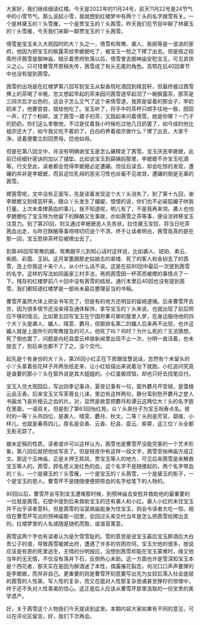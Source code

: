 
大家好，我们继续细读红楼。今天是2022年的11月24号，前天11月22号是24节气中的小雪节气。那么说起小雪，我就想到红楼梦中有两个丫头的名字跟雪有关。一个是林黛玉的丫头雪雁，一个是贾宝玉的丫头茜雪。昨天我们在节目中聊了林黛玉的丫头雪雁，今天我们来聊一聊贾宝玉的丫头茜雪。

倩雪是宝玉未入大观园时的大丫头之一，倩雪和鸳鸯、袭人、紫鹃等是一波进的家府。他因为把宝玉的枫露茶给李嬷嬷吃了，被宝玉一怒之下撵了出去。但是按之砚斋所评茜雪是御神庙，暗示着贾府败落以后，倩雪曾去御神庙安慰宝玉，可见其侠义之心。只可惜曹雪芹原稿失传，茜雪成了有头无尾的角色。高鹗在后40回章节中也没有提到茜雪。

茜雪的出场是在红楼梦第八回写到宝玉从梨香院吃酒回到绛芸轩，但最终接过茜雪捧上的茶喝了半晚，忽又想起早起的茶来因问茜雪道早起沏了一碗枫露茶，那茶是三四次后才出色的，这会子怎么又气了这个来倩雪道，我原是留着的那会子，李奶奶来了，他要尝尝，就给他吃了。宝玉听了，将手中的茶杯只顺手往地一致，囫囵一声，打了个粉碎，泼了茜雪一裙子的茶，又跳起来问着倩雪，她是你哪？一门子的奶奶，你们这么孝敬他，不过是仗着我小时候吃过他几日奶罢了，如今成的他比祖宗还大了，如今我又吃不着奶了，白白的养着祖宗做什么？撵了出去，大家干净。说着便要立刻回贾母，捻他如母。

但是在第八回文中，并没有明确谢宝玉是怎么碾撵走了茜雪。宝玉厌恶李嬷嬷，此前已经细针密诀的加以了铺垫。比如说宝玉到薛姨妈那里，李嬷嬷不许宝玉吃酒等。行文至此，读者都会觉得李嬷嬷必定遭碾。但往后读去，却会吃惊的发现，遭碾的并非是李嬷嬷，而且这位乳母的恶劣习性也丝毫不见收敛，遭碾的倒是无辜的茜雪。

撵茜雪呢，文中没有正面写，先是读着发现这个大丫头消失了。到了第十九回，谢李嬷嬷又到绛芸轩来，跟众丫头发生了龌龊，恨恨的说，你们也不必装狐媚子哄我打量。上次未查撵茜血的事儿，我不知道呢，明儿有了，不是我再来领。袭人也怕李嬷嬷吃了宝玉特为他留下的酥酪又生事故，亦如茜雪之茶等事，便设法转移宝玉注意力。到了第20回，则又通过李嬷嬷恶人先告状，拉住黛玉宝钗，将当日吃茶茜血出走，与昨日酥酪等事唠唠叨叨说个不清，终于让读者明白，茜雪竟真的是在那一回，宝玉怒摔茶杯后被撵出去了。

到第46回写鸳鸯抗婚，鸳鸯跟平儿到知心话时这样说，比如袭人、琥珀、素云、紫鹃、彩霞、玉钏。这月翠墨跟那史姑娘去的翠缕、死了的客人和金钏去了的茜雪，连上你我这十来个人，从小什么话不说。这是在前80回中最后一次提到茜雪的名字。这样的写法如同画家三村手法，再把茜雪因一杯茶而被撵的事情点了一下。残存的红楼梦前八十回中没有茜雪的结局，通行本里后40回也没有提到茜雪。我们都知道红楼梦是一部尚未最后整理妥当的书稿。

曹雪芹虽然大体上把全书写完了，但是有的地方还明显的留阙逮捕。后来曹雪芹去世，因为很多情节还没来得及通体髹饰，拿写宝玉的丫头来说，也就出现了前后照应不够的情况。比如第五回写宝玉在宁国府秦可卿的屋里入梦，在身边服侍他的四个大丫头是袭人、媚人、晴雯、麝月，但那排名第二的媚人后来再不出现，也许这媚人就是上面所引的鸳鸯提及的可人，他死了吗？何时？为什么死的？无法猜想。死了倒也罢了，问题是向杞县盘云梓骁新闻里出现不止一次，分明一直活着，也未提去了，到后来也都不了了之，没个交代。

起先是个有身份的大丫头，第26回小红正在下房跟佳慧说话，忽然有个未留头的小丫头拿着些花样子并两张纸走来，让小红给描出来说着治下就跑。小红追问究竟是谁要的那小丫头在窗外说是其大姐姐的。小红虽极烦恼，却也只好去找笔应付。

宝玉入住大观园后，写出四季记事诗，夏夜记事有一句，窗外麝月开宫镜，是霭檀云品玉香。后来宝玉又写芙蓉女儿诔，里边有这样两句，静分鸾别愁开麝月之奁人书画龙飞哀折檀云之齿的片。对，显然是故意把麝月和谭云这两位大丫头的名字嵌在里面，一语双关。但是到了第63回怡红苑，众丫头臭份子为宝玉祝寿点名。彼时的一等丫头共四位，是袭人、晴雯、麝月、秋文。二等丫头则是芳官、碧痕、小样儿，也就是春燕四儿，原名是会香、云香、杞县、盘云、紫霄，这三位丫头全都无影无踪了。

据未定稿的性质，读者或许可以这样认为，茜雪也是曹雪芹没能完善的一个艺术形象，第八回后就把他给写丢了。但是枝皮中有这样一段文字，茜雪至裕神庙方成正文。那这个玉神庙，正是关押王熙凤、贾宝玉等人的地方，可见后来茜雪是来解救宝玉等人的。茜雪，顾名思义是红色的血，这个名字不是随便起的，两个名字带血的丫头，一个是黛玉的丫头雪雁，一个是宝玉的丫头茜雪，一个是黛玉的影子，一个是宝玉的恩人。曹雪芹不是随随便便把带血的名字给笔下的人物的。

80回以后，曹雪芹会写到宝玉遭难那时候，到预神庙去安慰并救助他的最重要的一位就是茜雪。石壁中提到后来救助宝玉的还有袭人和小红。袭人小红的未住宝玉并不出乎读者意料，但是茜雪的浴室病庙挺身为住宝玉，则会令读者大吃一惊。相信在曹雪芹写出的预神庙那一回里，会回过头来交代当年是怎么把茜雪给撵出去的。红楼梦里的人名或随是随机而取，或谐音寓意。

茜雪这两个字也有读者认为是欠雪雪耻的。雪的意思是说宝玉最后宝玉醉酒后大白贵公子的谱，导致茜雪被撵出府，遭遇了许多的穷困坎坷。宝玉欠他的很多，按说应该是有恩的死里逃生，无情的分明报应，没想到茜雪却能在宝玉蒙难时，缘又他当年的无无情，不仅没有落井下石，反倒热心未助。这一方面也许是雪深知宝玉本是个西花者，那天实在是因为醉酒迷了本性，偶露摧花裂态，何况口口声声要撵的是李嬷嬷，而并非自己。更重要的则是曹雪芹刻意要写出先为女奴后落入社会底层的茜雪的人性美，写人性的复杂，而又在面对人性那复杂诡谲甚至狰狞的惊悚中，终于还不失对人性善美的信心。这正是后人应该从曹雪芹那里汲取的一份宝贵的美学遗产。

好，关于茜雪这个人物我们今天就读到这里。本期内容大家如果有不同的意见，可以在评论区留言。好，我们下次再会。


